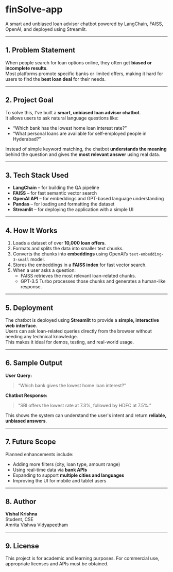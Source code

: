 # finSolve-app

A smart and unbiased loan advisor chatbot powered by LangChain, FAISS, OpenAI, and deployed using Streamlit.

---

## 1. Problem Statement

When people search for loan options online, they often get **biased or incomplete results**.  
Most platforms promote specific banks or limited offers, making it hard for users to find the **best loan deal** for their needs.

---

## 2. Project Goal

To solve this, I’ve built a **smart, unbiased loan advisor chatbot**.  
It allows users to ask natural language questions like:

- “Which bank has the lowest home loan interest rate?”
- “What personal loans are available for self-employed people in Hyderabad?”

Instead of simple keyword matching, the chatbot **understands the meaning** behind the question and gives the **most relevant answer** using real data.

---

## 3. Tech Stack Used

- **LangChain** – for building the QA pipeline  
- **FAISS** – for fast semantic vector search  
- **OpenAI API** – for embeddings and GPT-based language understanding  
- **Pandas** – for loading and formatting the dataset  
- **Streamlit** – for deploying the application with a simple UI  

---

## 4. How It Works

1. Loads a dataset of over **10,000 loan offers**.
2. Formats and splits the data into smaller text chunks.
3. Converts the chunks into **embeddings** using OpenAI’s `text-embedding-3-small` model.
4. Stores the embeddings in a **FAISS index** for fast vector search.
5. When a user asks a question:
   - FAISS retrieves the most relevant loan-related chunks.
   - GPT-3.5 Turbo processes those chunks and generates a human-like response.

---

## 5. Deployment

The chatbot is deployed using **Streamlit** to provide a **simple, interactive web interface**.  
Users can ask loan-related queries directly from the browser without needing any technical knowledge.  
This makes it ideal for demos, testing, and real-world usage.

---

## 6. Sample Output

**User Query:**  
> “Which bank gives the lowest home loan interest?”

**Chatbot Response:**  
> “SBI offers the lowest rate at 7.3%, followed by HDFC at 7.5%.”

This shows the system can understand the user's intent and return **reliable, unbiased answers**.

---

## 7. Future Scope

Planned enhancements include:

- Adding more filters (city, loan type, amount range)
- Using real-time data via **bank APIs**
- Expanding to support **multiple cities and languages**
- Improving the UI for mobile and tablet users

---

## 8. Author

**Vishal Krishna**  
Student, CSE  
Amrita Vishwa Vidyapeetham

---

## 9. License

This project is for academic and learning purposes. For commercial use, appropriate licenses and APIs must be obtained.


